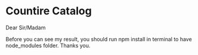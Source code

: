# Countire Catalog

Dear Sir/Madam

Before you can see my result, you should run npm install in terminal to have node_modules folder. Thanks you.
